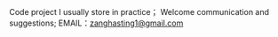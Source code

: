 Code project I usually store in practice；
Welcome communication and suggestions;
EMAIL：zanghasting1@gmail.com